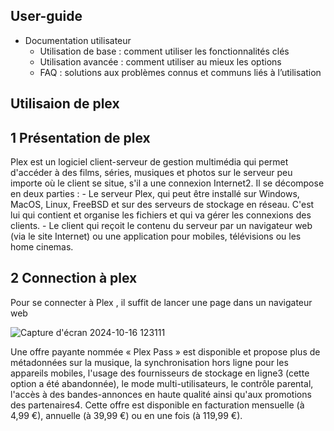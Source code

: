 ## User-guide
  - Documentation utilisateur
    - Utilisation de base : comment utiliser les fonctionnalités clés
    - Utilisation avancée : comment utiliser au mieux les options
    - FAQ : solutions aux problèmes connus et communs liés à l’utilisation

## Utilisaion de plex 

 ## 1 Présentation de plex  

Plex est un logiciel client-serveur de gestion multimédia qui permet d'accéder à des films, séries, musiques et photos sur le serveur peu importe où le client se situe, s'il a une connexion Internet2. Il se décompose en deux parties :
    - Le serveur Plex, qui peut être installé sur Windows, MacOS, Linux, FreeBSD et sur des serveurs de stockage en réseau. C'est lui qui contient et organise les fichiers et qui va gérer les connexions des clients.
    - Le client qui reçoit le contenu du serveur par un navigateur web (via le site Internet) ou une application pour mobiles, télévisions ou les home cinemas.

## 2 Connection à plex 

 Pour se connecter à Plex , il suffit de lancer une page dans un navigateur web 

![Capture d'écran 2024-10-16 123111](https://github.com/user-attachments/assets/80650a01-4a63-4e75-b22f-5e36a0864577)




 

Une offre payante nommée « Plex Pass » est disponible et propose plus de métadonnées sur la musique, la synchronisation hors ligne pour les appareils mobiles, l'usage des fournisseurs de stockage en ligne3 (cette option a été abandonnée), le mode multi-utilisateurs, le contrôle parental, l'accès à des bandes-annonces en haute qualité ainsi qu'aux promotions des partenaires4. Cette offre est disponible en facturation mensuelle (à 4,99 €), annuelle (à 39,99 €) ou en une fois (à 119,99 €).

